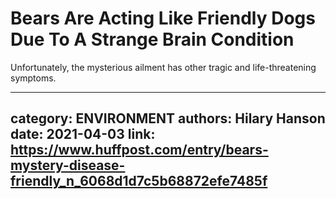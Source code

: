 # Bears Are Acting Like Friendly Dogs Due To A Strange Brain Condition

Unfortunately, the mysterious ailment has other tragic and life-threatening symptoms.

---
category: ENVIRONMENT
authors: Hilary Hanson
date: 2021-04-03
link: https://www.huffpost.com/entry/bears-mystery-disease-friendly_n_6068d1d7c5b68872efe7485f
---
